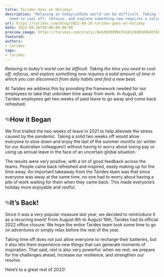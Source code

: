 ```yaml
---
title: Tarides Goes on Holiday!
description: "Relaxing in today\u2019s world can be difficult. Taking the time you
  need to cool off, refocus, and explore something new requires a solid amount\u2026"
url: https://tarides.com/blog/2022-08-26-tarides-goes-on-holiday
date: 2022-08-26T00:00:00-00:00
preview_image: https://tarides.com/static/8e5d9d9d99ef418129385ddb45f68bf1/0132d/vacation.jpg
featured:
authors:
- tarides
tags:
- tarides
---
```


<p><em>Relaxing in today&rsquo;s world can be difficult. Taking the time you need to cool off, refocus, and explore something new requires a solid amount of time in which you can disconnect from daily habits and find a new beat.</em></p>
<p>At Tarides we address this by providing the framework needed for our employees to take that unbroken time away from work. In August, all Tarides employees get two weeks of paid leave to go away and come back refreshed.</p>
<h2 style="position:relative;"><a href="https://tarides.com/feed.xml#how-it-began" aria-label="how it began permalink" class="anchor before"><svg aria-hidden="true" focusable="false" height="16" version="1.1" viewbox="0 0 16 16" width="16"><path fill-rule="evenodd" d="M4 9h1v1H4c-1.5 0-3-1.69-3-3.5S2.55 3 4 3h4c1.45 0 3 1.69 3 3.5 0 1.41-.91 2.72-2 3.25V8.59c.58-.45 1-1.27 1-2.09C10 5.22 8.98 4 8 4H4c-.98 0-2 1.22-2 2.5S3 9 4 9zm9-3h-1v1h1c1 0 2 1.22 2 2.5S13.98 12 13 12H9c-.98 0-2-1.22-2-2.5 0-.83.42-1.64 1-2.09V6.25c-1.09.53-2 1.84-2 3.25C6 11.31 7.55 13 9 13h4c1.45 0 3-1.69 3-3.5S14.5 6 13 6z"></path></svg></a>How it Began</h2>
<p>We first trialled the two weeks of leave in 2021 to help alleviate the stress caused by the pandemic. Taking a solid two weeks off would allow everyone to slow down and enjoy the last of the summer months (or winter for our Australian colleagues!) without having to worry about losing pay or using up annual leave in the face of an uncertain global situation.</p>
<p>The results were very positive, with a lot of good feedback across the teams. People came back refreshed and inspired, easily making up for the time away. An important takeaway from the Tarides team was that since everyone was away at the same time, no one had to worry about having a pile of work waiting for them when they came back. This made everyone&rsquo;s holiday more enjoyable and restful.</p>
<h2 style="position:relative;"><a href="https://tarides.com/feed.xml#its-back" aria-label="its back permalink" class="anchor before"><svg aria-hidden="true" focusable="false" height="16" version="1.1" viewbox="0 0 16 16" width="16"><path fill-rule="evenodd" d="M4 9h1v1H4c-1.5 0-3-1.69-3-3.5S2.55 3 4 3h4c1.45 0 3 1.69 3 3.5 0 1.41-.91 2.72-2 3.25V8.59c.58-.45 1-1.27 1-2.09C10 5.22 8.98 4 8 4H4c-.98 0-2 1.22-2 2.5S3 9 4 9zm9-3h-1v1h1c1 0 2 1.22 2 2.5S13.98 12 13 12H9c-.98 0-2-1.22-2-2.5 0-.83.42-1.64 1-2.09V6.25c-1.09.53-2 1.84-2 3.25C6 11.31 7.55 13 9 13h4c1.45 0 3-1.69 3-3.5S14.5 6 13 6z"></path></svg></a>It&rsquo;s Back!</h2>
<p>Since it was a very popular measure last year, we decided to reintroduce it as a recurring event! From August 8th to August 19th, Tarides had its official 2022 office closure. We hope the entire Tarides team took some time to go on adventures or simply relax before the rest of the year.</p>
<p>Taking time off does not just allow everyone to recharge their batteries, but it also lets them experience new things that can generate moments of inspiration. That said, rest is also very powerful: when we rest, we prepare for the challenges ahead, increase our resilience, and strengthen our resolve.</p>
<p>Here&rsquo;s to a great rest of 2022!</p>
